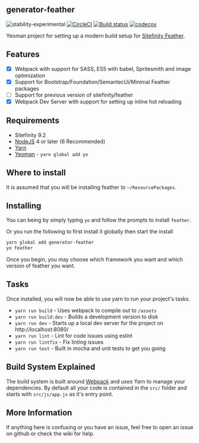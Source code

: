 ## generator-feather

![stability-experimental](https://img.shields.io/badge/stability-experimental-orange.svg) [![CircleCI](https://circleci.com/gh/isobaraustralia/generator-feather.svg?style=shield&circle-token=:circle-token)](https://circleci.com/gh/isobaraustralia/generator-feather) [![Build status](https://ci.appveyor.com/api/projects/status/4ds3pidr16ua7ijf/branch/master?svg=true)](https://ci.appveyor.com/project/isobaraustralia/generator-feather/branch/master) [![codecov](https://codecov.io/gh/isobaraustralia/generator-feather/branch/master/graph/badge.svg)](https://codecov.io/gh/isobaraustralia/generator-feather)

Yeoman project for setting up a modern build setup for [Sitefinity Feather](http://projectfeather.sitefinity.com/).

## Features

- [X] Webpack with support for SASS, ES5 with babel, Spritesmith and image optimization
- [X] Support for Bootstrap/Foundation/SemantecUi/Minimal Feather packages
- [ ] Support for previous version of sitefinity/feather
- [X] Webpack Dev Server with support for setting up inline hot reloading

## Requirements

- Sitefinity 9.2
- [NodeJS](https://nodejs.org/en/download/current/) 4 or later (6 Recommended)
- [Yarn](https://yarnpkg.com)
- [Yeoman](http://yeoman.io/) - `yarn global add yo`

## Where to install

It is assumed that you will be installing feather to `~/ResourcePackages`.

## Installing

You can being by simply typing `yo` and follow the prompts to install `feather`.

Or you run the following to first install it globally then start the install

```sh
yarn global add generator-feather
yo feather
```

Once you begin, you may choose which framework you want and which version of feather you want.

## Tasks

Once installed, you will now be able to use yarn to run your project's tasks.

- `yarn run build` - Uses webpack to compile out to `/assets`
- `yarn run build:dev` - Builds a development version to disk
- `yarn run dev`  - Starts up a local dev server for the project on http://localhost:8080/
- `yarn run lint` - Lint for code issues using eslint
- `yarn run lintfix` - Fix linting issues
- `yarn run test` - Built in mocha and unit tests to get you going

## Build System Explained

The build system is built around [Webpack](https://webpack.github.io/) and uses Yarn to manage your dependencies. By default all your code is contained in the `src/` folder and starts with `src/js/app.js` as it's entry point.

## More Information

If anything here is confusing or you have an issue, feel free to open an issue on github or check the wiki for help.
